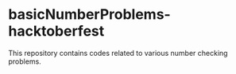 # basicNumberProblems-hacktoberfest
This repository contains codes related to various number checking problems. 
